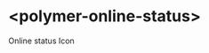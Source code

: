 # &lt;polymer-online-status&gt;

Online status Icon

<!---
```html
<custom-element-demo>
<template>
<script src="../webcomponentsjs/webcomponents-lite.js"></script>
<link rel="import" href="polymer-online-status.html">
<style is="custom-style">
  body {
    display: flex;
    align-items: center;
    justify-content: center;
  }
</style>
<polymer-online-status></polymer-online-status>
</template>
</custom-element-demo>
```
-->

